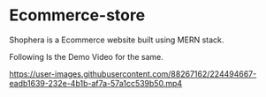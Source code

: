 # Ecommerce-store
Shophera is a Ecommerce website built using MERN stack.

Following Is the Demo Video for the same.



https://user-images.githubusercontent.com/88267162/224494667-eadb1639-232e-4b1b-af7a-57a1cc539b50.mp4

